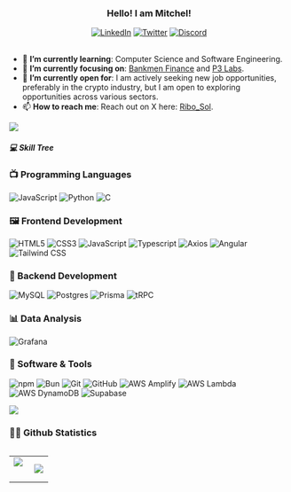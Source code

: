 <div>
    <div align=center>
        <h3>Hello! I am Mitchel!</h3>
    </div>
    <div align=center>
        <a href="https://www.linkedin.com/in/mitchel-o-99a391128/"><img src="https://img.shields.io/badge/Linkedin-0077b5?style=flat&logo=linkedin" alt="LinkedIn" /></a>
        <a href="https://twitter.com/ribo_sol/"><img src="https://img.shields.io/badge/twitter-FFFFFF?style=flat&logo=twitter" alt="Twitter" /></a>
        <a href="https://discord.com/user/ribo.sol/"><img src="https://img.shields.io/badge/discord-FFFFFF?style=flat&logo=discord" alt="Discord" /></a>
    </div>
    <div align=left>
        <br>
        <ul>
            <li>🌱 <b>I’m currently learning</b>: Computer Science and Software Engineering.</li>
            <li>🎯 <b>I’m currently focusing on</b>: <a href="https://github.com/BankmenFinance">Bankmen Finance</a> and <a href="https://p3labs.xyz/">P3 Labs</a>.</li>
            <li>🤔 <b>I’m currently open for</b>: I am actively seeking new job opportunities, preferably in the crypto industry, but I am open to exploring opportunities across various sectors.</li>
            <li>📫 <b>How to reach me</b>: Reach out on X here: <a href="https://twitter.com/messages/compose?recipient_id=1048003806787559424&text=Hello%20Ribo" class="twitter-dm-button" data-screen-name="@ribo_sol">Ribo_Sol</a>.</li>        
        </ul>

<!--horizontal divider(gradiant)-->
<img src="https://user-images.githubusercontent.com/73097560/115834477-dbab4500-a447-11eb-908a-139a6edaec5c.gif">


##### 💻 Skill Tree

### 📺 Programming Languages

![JavaScript](https://img.shields.io/badge/JavaScript-FFFFFF?style=flat-square&logo=JavaScript&logoColor=F7DF1E)
![Python](https://img.shields.io/badge/Python-FFFFFF?style=flat-square&logo=Python&logoColor=3776AB)
![C](https://img.shields.io/badge/C-FFFFFF?style=flat-square&logo=C&logoColor=A8B9CC)

### 🖼️ Frontend Development

![HTML5](https://img.shields.io/badge/HTML-FFFFFF?style=flat-square&logo=HTML5&logoColor=E34F26)
![CSS3](https://img.shields.io/badge/CSS-FFFFFF?style=flat-square&logo=CSS3&logoColor=1572B6)
![JavaScript](https://img.shields.io/badge/JavaScript-FFFFFF?style=flat-square&logo=JavaScript&logoColor=F7DF1E)
![Typescript](https://img.shields.io/badge/Typescript-FFFFFF?style=flat-square&logo=typescript&logoColor=3178C6)
![Axios](https://img.shields.io/badge/Axios-FFFFFF?style=flat-square&logo=Axios&logoColor=5A29E4)
![Angular](https://img.shields.io/badge/Angular-FFFFFF?style=flat-square&logo=angular&logoColor=0F0F11)
![Tailwind CSS](https://img.shields.io/badge/Tailwind%20CSS-FFFFFF?style=flat-square&logo=tailwindcss&logoColor=06B6D4)


### 💾 Backend Development
![MySQL](https://img.shields.io/badge/MySQL-FFFFFF?style=flat-square&logo=MySQL&logoColor=4479A1)
![Postgres](https://img.shields.io/badge/Postgresql-FFFFFF?style=flat-square&logo=postgresql&logoColor=4169E1)
![Prisma](https://img.shields.io/badge/Prisma-FFFFFF?style=flat-square&logo=prisma&logoColor=2D3748)
![tRPC](https://img.shields.io/badge/Trpc-FFFFFF?style=flat-square&logo=trpc&logoColor=2596BE)

### 📊 Data Analysis
![Grafana](https://img.shields.io/badge/Grafana-FFFFFF?style=flat-square&logo=grafana&logoColor=F46800)

### 🔧 Software & Tools
![npm](https://img.shields.io/badge/npm-FFFFFF?style=flat-square&logo=npm&logoColor=CB3837)
![Bun](https://img.shields.io/badge/bun-FFFFFF?style=flat-square&logo=bun&logoColor=000000)
![Git](https://img.shields.io/badge/Git-FFFFFF?style=flat-square&logo=Git&logoColor=F05032)
![GitHub](https://img.shields.io/badge/GitHub-FFFFFF?style=flat-square&logo=GitHub&logoColor=181717)
![AWS Amplify](https://img.shields.io/badge/AWS%20Amplify-FFFFFF?style=flat-square&logo=awsamplify&logoColor=FF9900)
![AWS Lambda](https://img.shields.io/badge/AWS%20Lambda-FFFFFF?style=flat-square&logo=awslambda&logoColor=FF9900)
![AWS DynamoDB](https://img.shields.io/badge/AWS%20Dynamo%20DB-FFFFFF?style=flat-square&logo=amazondynamodb&logoColor=FF9900)
![Supabase](https://img.shields.io/badge/Supabase-FFFFFF?style=flat-square&logo=supabase&logoColor=3FCF8E)


<!--horizontal divider(gradiant)-->
<img src="https://user-images.githubusercontent.com/73097560/115834477-dbab4500-a447-11eb-908a-139a6edaec5c.gif">


 ### 🤜🤛 Github Statistics


<p align="left">
<table align="left">
<tr border="none">
<td width="50%" align="center">
  <img  align="left"  src="https://github-readme-stats.vercel.app/api?username=mitchelosb1&theme=light&show_icons=true&count_private=true" />
  <br></br>
  <img  title="" alt="" src="https://github-readme-streak-stats.herokuapp.com/?user=mitchelosb1&theme=light&hide_border=false" /> 
</td>


<td width="50%" align="center">

  <img  align="center"  src="https://github-readme-stats.anuraghazra1.vercel.app/api/top-langs/?username=mitchelosb1&theme=light&hide_border=false&no-bg=true&no-frame=true"/>

  </td>
</tr>
</table>
    
</div>
